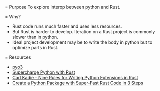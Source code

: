= Purpose
To explore interop between python and Rust.

= Why?
- Rust code runs much faster and uses less resources.
- But Rust is harder to develop. Iteration on a Rust project is commonly slower than in python.
- Ideal project development may be to write the body in python but to optimize parts in Rust.

= Resources
- [pyo3](https://github.com/PyO3/pyo3)
- [Supercharge Python with Rust](https://www.youtube.com/watch?v=zepPZ6MFiGs)
- [Carl Kadie - Nine Rules for Writing Python Extensions in Rust](https://www.youtube.com/watch?v=B6E0Jb6yj34)
- [Create a Python Package with Super-Fast Rust Code in 3 Steps](https://towardsdatascience.com/create-a-python-package-with-super-fast-rust-code-in-3-steps-a27389629beb)

